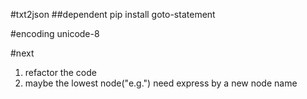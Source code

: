 #txt2json
##dependent
pip install goto-statement

#encoding
unicode-8

#next
1. refactor the code 
2. maybe the lowest node("e.g.") need express by a new node name